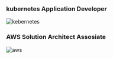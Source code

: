 ### kubernetes Application Developer
![kebernetes](https://drive.google.com/file/d/1qzgCg0dzY48RuUDccvoEBvhXMmooy9qa/preview)

### AWS Solution Architect Assosiate
![aws](https://drive.google.com/file/d/15OYQnS7UeWU4fHtHLJTnroih4B8X1E5W/view?usp=sharing)